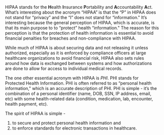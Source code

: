 HIPAA stands for the **H**ealth **I**nsurance **P**ortability and **A**ccountability **A**ct. What’s interesting about the acronym “HIPAA” is that the “P” in HIPAA does not stand for “privacy” and the “I” does not stand for “information." It’s interesting because the general perception of HIPAA, which is accurate, is that its main purpose to to “protect” health “information." The reason for this perception is that the protection of health information is essential to avoid financial penalties for breaches and non-compliance with HIPAA.

While much of HIPAA is about securing data and not releasing it unless authorized, especially as it is enforced by compliance officers at large healthcare organizations to avoid financial risk, HIPAA also sets rules around how data is exchanged between systems and how authorizations are done to allow for access to individual medical records.

The one other essential acronym with HIPAA is *PHI*. PHI stands for Protected Health Information. PHI is often referred to as “personal health information," which is an accurate description of PHI. PHI is simple - it’s the combination of a personal identifier (name, DOB, SSN, IP address, email, etc) with some health-related data (condition, medication, lab, encounter, health payment, etc).

The spirit of HIPAA is simple -
1. to secure and protect personal health information and
2. to enforce standards for electronic transactions in healthcare.

